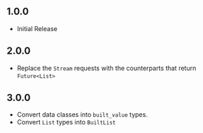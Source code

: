 ## 1.0.0

- Initial Release

## 2.0.0

- Replace the `Stream` requests with the counterparts that return `Future<List>`

## 3.0.0

- Convert data classes into `built_value` types.
- Convert `List` types into `BuiltList`
